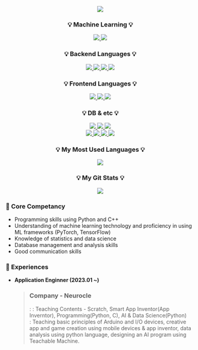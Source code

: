 <!-- Header -->
<p align="center"><img src="https://capsule-render.vercel.app/api?type=venom&color=auto,100:8CA6DB&height=200&section=header&text=Hansaem's%20Github&fontSize=60&animation=fadeIn&fontAlignY=38&descAlignY=62&descAlign=75"/></a></p>

<h3 align="center">💡 Machine Learning 💡</h3>

<p align="center">
  <a href="https://github.com/mugan1">
    <img src="https://img.shields.io/badge/pytorch-EE4C2C?style=flat&logo=pytorch&logoColor=white"> <img src="https://img.shields.io/badge/tensorflow-FF6F00?style=flat&logo=tensorflow&logoColor=white"> 

  </a>
</p>

<h3 align="center">💡 Backend Languages 💡</h3>

<p align="center">
  <a href="https://github.com/mugan1">
    <img src="https://img.shields.io/badge/Python-3776AB?style=flat&logo=Python&logoColor=white"> <img src="https://img.shields.io/badge/cplusplus-00599C?style=flat&logo=cplusplus&logoColor=white"> <img src="https://img.shields.io/badge/csharp-512BD4?style=flat&logo=Python&logoColor=white"> <img src="https://img.shields.io/badge/openjdk-437291?style=flat&logo=openjdk-&logoColor=white">

  </a>
</p>

<h3 align="center">💡 Frontend Languages 💡</h3>

<p align="center">
  <a href="https://github.com/mugan1">
    <img src="https://img.shields.io/badge/html5-E34F26?style=flat&logo=html5&logoColor=white"> <img src="https://img.shields.io/badge/css3-1572B6?style=flat&logo=css&logoColor=white"> <img src="https://img.shields.io/badge/javascript-F7DF1E?style=flat&logo=javascript&logoColor=white"> 

  </a>
</p>

<h3 align="center">💡 DB & etc 💡</h3>

<p align="center">
  <a href="https://github.com/mugan1">
    <img src="https://img.shields.io/badge/mysql-4479A1?style=flat&logo=mysql&logoColor=white"> <img src="https://img.shields.io/badge/oracle-F80000?style=flat&logo=oracle&logoColor=white"> <img src="https://img.shields.io/badge/postgresql-4169E1?style=flat&logo=postgresql&logoColor=white"><br>
    <img src="https://img.shields.io/badge/qt-41CD52?style=flat&logo=qt&logoColor=white"> <img src="https://img.shields.io/badge/flask-000000?style=flat&logo=flask&logoColor=white"> <img src="https://img.shields.io/badge/git-F05032?style=flat&logo=git&logoColor=white"> <img src="https://img.shields.io/badge/docker-2496ED?style=flat&logo=docker&logoColor=white"> 
  </a>
</p>

<h3 align="center">💡 My Most Used Languages 💡</h3>
<p align="center">
  <a href="https://github.com/mugan1">
    <img align="center" src="https://github-readme-stats.vercel.app/api/top-langs/?username=mugan1&layout=compact&show_icons=true&show_owner=true&hide_title=true&theme=true&hide=true" />
  </a>
</p>
<h3 align="center">💡 My Git Stats 💡</h3>
<p align="center">
  <a href="https://github.com/mugan1">
    <img align="center" src="https://github-readme-stats.vercel.app/api?username=mugan1&hide=true&hide_title=true&show_icons=true&include_all_commits=true&theme=true" />
  </a>
</p>

  
### 🥇 Core Competancy

* Programming skills using Python and C++
* Understanding of machine learning technology and proficiency in using ML frameworks (PyTorch, TensorFlow)
* Knowledge of statistics and data science
* Database management and analysis skills
* Good communication skills

### 📖 Experiences

- **Application Enginner (2023.01 ~)**
  > ### Company - Neurocle  
  > : 
  > : Teaching Contents - Scratch, Smart App Inventor(App Inverntor), Programming(Python, C), AI & Data Science(Python)  
  > : Teaching basic principles of Arduino and I/O devices, creative app and game creation using mobile devices & app inventor, data analysis using python language, designing an AI program using Teachable Machine.  
